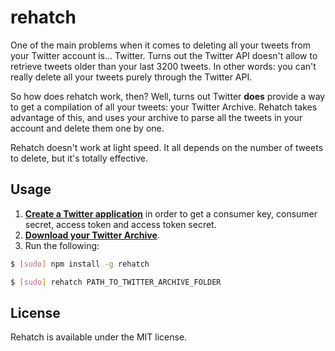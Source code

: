 rehatch
=======

One of the main problems when it comes to deleting all your tweets from your Twitter account is... Twitter. Turns out the Twitter API doesn't allow to retrieve tweets older than your last 3200 tweets. In other words: you can't really delete all your tweets purely through the Twitter API.

So how does rehatch work, then? Well, turns out Twitter __does__ provide a way to get a compilation of all your tweets: your Twitter Archive. Rehatch takes advantage of this, and uses your archive to parse all the tweets in your account and delete them one by one.

Rehatch doesn't work at light speed. It all depends on the number of tweets to delete, but it's totally effective.

## Usage

1. [__Create a Twitter application__](https://apps.twitter.com) in order to get a consumer key, consumer secret, access token and access token secret.
2. [__Download your Twitter Archive__](https://twitter.com/settings/account).
3. Run the following:

```bash
$ [sudo] npm install -g rehatch
```

```bash
$ [sudo] rehatch PATH_TO_TWITTER_ARCHIVE_FOLDER
```

## License

Rehatch is available under the MIT license.
